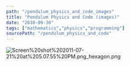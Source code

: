 ```yaml
---
path: "/pendulum_physics_and_code_images"
title: "Pendulum Physics and Code (images)"
date: "2010-09-30"
tags: ["mathematics","physics","programming"]
sourcePath: "/pendulum_physics_and_code"
---
```


 ![Screen%20shot%202011-07-21%20at%205.07.55%20PM.png_hexagon.png](Screen%20shot%202011-07-21%20at%205.07.55%20PM.png_hexagon.png)
